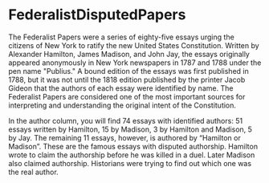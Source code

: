 # FederalistDisputedPapers

The Federalist Papers were a series of eighty-five essays urging the citizens of New York to ratify the new United States Constitution. Written by Alexander Hamilton, James Madison, and John Jay, the essays originally appeared anonymously in New York newspapers in 1787 and 1788 under the pen name "Publius." A bound edition of the essays was first published in 1788, but it was not until the 1818 edition published by the printer Jacob Gideon that the authors of each essay were identified by name. The Federalist Papers are considered one of the most important sources for interpreting and understanding the original intent of the Constitution.

In the author column, you will find 74 essays with identified authors: 51 essays written by Hamilton, 15 by Madison, 3 by Hamilton and Madison, 5 by Jay. The remaining 11 essays, however, is authored by “Hamilton or Madison”. These are the famous essays with disputed authorship. Hamilton wrote to claim the authorship before he was killed in a duel. Later Madison also claimed authorship. Historians were trying to find out which one was the real author.
